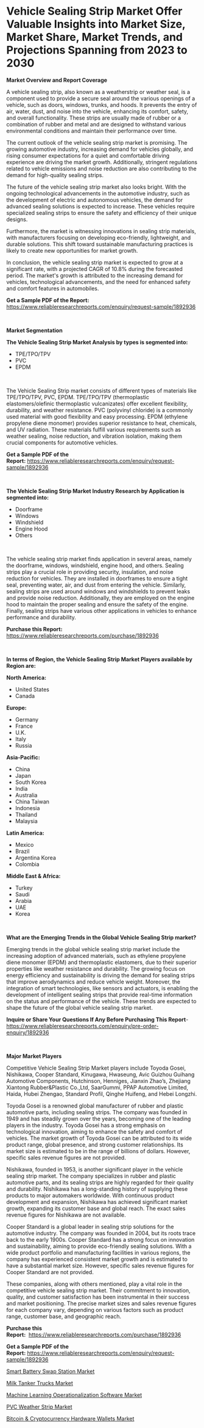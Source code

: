 <p><h1>Vehicle Sealing Strip Market Offer Valuable Insights into Market Size, Market Share, Market Trends, and Projections Spanning from 2023 to 2030</h1></p><p><strong>Market Overview and Report Coverage</strong></p>
<p><p>A vehicle sealing strip, also known as a weatherstrip or weather seal, is a component used to provide a secure seal around the various openings of a vehicle, such as doors, windows, trunks, and hoods. It prevents the entry of air, water, dust, and noise into the vehicle, enhancing its comfort, safety, and overall functionality. These strips are usually made of rubber or a combination of rubber and metal and are designed to withstand various environmental conditions and maintain their performance over time.</p><p>The current outlook of the vehicle sealing strip market is promising. The growing automotive industry, increasing demand for vehicles globally, and rising consumer expectations for a quiet and comfortable driving experience are driving the market growth. Additionally, stringent regulations related to vehicle emissions and noise reduction are also contributing to the demand for high-quality sealing strips.</p><p>The future of the vehicle sealing strip market also looks bright. With the ongoing technological advancements in the automotive industry, such as the development of electric and autonomous vehicles, the demand for advanced sealing solutions is expected to increase. These vehicles require specialized sealing strips to ensure the safety and efficiency of their unique designs.</p><p>Furthermore, the market is witnessing innovations in sealing strip materials, with manufacturers focusing on developing eco-friendly, lightweight, and durable solutions. This shift toward sustainable manufacturing practices is likely to create new opportunities for market growth.</p><p>In conclusion, the vehicle sealing strip market is expected to grow at a significant rate, with a projected CAGR of 10.8% during the forecasted period. The market's growth is attributed to the increasing demand for vehicles, technological advancements, and the need for enhanced safety and comfort features in automobiles.</p></p>
<p><strong>Get a Sample PDF of the Report:</strong> <a href="https://www.reliableresearchreports.com/enquiry/request-sample/1892936">https://www.reliableresearchreports.com/enquiry/request-sample/1892936</a></p>
<p>&nbsp;</p>
<p><strong>Market Segmentation</strong></p>
<p><strong>The Vehicle Sealing Strip Market Analysis by types is segmented into:</strong></p>
<p><ul><li>TPE/TPO/TPV</li><li>PVC</li><li>EPDM</li></ul></p>
<p>&nbsp;</p>
<p><p>The Vehicle Sealing Strip market consists of different types of materials like TPE/TPO/TPV, PVC, EPDM. TPE/TPO/TPV (thermoplastic elastomers/olefinic thermoplastic vulcanizates) offer excellent flexibility, durability, and weather resistance. PVC (polyvinyl chloride) is a commonly used material with good flexibility and easy processing. EPDM (ethylene propylene diene monomer) provides superior resistance to heat, chemicals, and UV radiation. These materials fulfill various requirements such as weather sealing, noise reduction, and vibration isolation, making them crucial components for automotive vehicles.</p></p>
<p><strong>Get a Sample PDF of the Report:</strong>&nbsp;<a href="https://www.reliableresearchreports.com/enquiry/request-sample/1892936">https://www.reliableresearchreports.com/enquiry/request-sample/1892936</a></p>
<p>&nbsp;</p>
<p><strong>The Vehicle Sealing Strip Market Industry Research by Application is segmented into:</strong></p>
<p><ul><li>Doorframe</li><li>Windows</li><li>Windshield</li><li>Engine Hood</li><li>Others</li></ul></p>
<p>&nbsp;</p>
<p><p>The vehicle sealing strip market finds application in several areas, namely the doorframe, windows, windshield, engine hood, and others. Sealing strips play a crucial role in providing security, insulation, and noise reduction for vehicles. They are installed in doorframes to ensure a tight seal, preventing water, air, and dust from entering the vehicle. Similarly, sealing strips are used around windows and windshields to prevent leaks and provide noise reduction. Additionally, they are employed on the engine hood to maintain the proper sealing and ensure the safety of the engine. Finally, sealing strips have various other applications in vehicles to enhance performance and durability.</p></p>
<p><strong>Purchase this Report:</strong>&nbsp; <a href="https://www.reliableresearchreports.com/purchase/1892936">https://www.reliableresearchreports.com/purchase/1892936</a></p>
<p>&nbsp;</p>
<p><strong>In terms of Region, the Vehicle Sealing Strip Market Players available by Region are:</strong></p>
<p>
    <p> <strong> North America: </strong>
        <ul>
            <li>United States</li>
            <li>Canada</li>
        </ul>
        </p> 
    <p> <strong> Europe: </strong>
        <ul>
            <li>Germany</li>
            <li>France</li>
            <li>U.K.</li>
            <li>Italy</li>
            <li>Russia</li>
        </ul>
        </p> 
    <p> <strong> Asia-Pacific: </strong>
        <ul>
            <li>China</li>
            <li>Japan</li>
            <li>South Korea</li>
            <li>India</li>
            <li>Australia</li>
            <li>China Taiwan</li>
            <li>Indonesia</li>
            <li>Thailand</li>
            <li>Malaysia</li>
        </ul>
        </p> 
    <p> <strong> Latin America: </strong>
        <ul>
            <li>Mexico</li>
            <li>Brazil</li>
            <li>Argentina Korea</li>
            <li>Colombia</li>
        </ul>
        </p> 
    <p> <strong> Middle East & Africa: </strong>
        <ul>
            <li>Turkey</li>
            <li>Saudi</li>
            <li>Arabia</li>
            <li>UAE</li>
            <li>Korea</li>
        </ul>
    </p>
    </p>
<p>&nbsp;</p>
<p><strong>What are the Emerging Trends in the Global Vehicle Sealing Strip market?</strong></p>
<p><p>Emerging trends in the global vehicle sealing strip market include the increasing adoption of advanced materials, such as ethylene propylene diene monomer (EPDM) and thermoplastic elastomers, due to their superior properties like weather resistance and durability. The growing focus on energy efficiency and sustainability is driving the demand for sealing strips that improve aerodynamics and reduce vehicle weight. Moreover, the integration of smart technologies, like sensors and actuators, is enabling the development of intelligent sealing strips that provide real-time information on the status and performance of the vehicle. These trends are expected to shape the future of the global vehicle sealing strip market.</p></p>
<p><strong>Inquire or Share Your Questions If Any Before Purchasing This Report</strong>- <a href="https://www.reliableresearchreports.com/enquiry/pre-order-enquiry/1892936">https://www.reliableresearchreports.com/enquiry/pre-order-enquiry/1892936</a></p>
<p>&nbsp;</p>
<p><strong>Major Market Players</strong></p>
<p><p>Competitive Vehicle Sealing Strip Market players include Toyoda Gosei, Nishikawa, Cooper Standard, Kinugawa, Hwaseung, Avic Guizhou Guihang Automotive Components, Hutchinson, Henniges, Jianxin Zhao’s, Zhejiang Xiantong Rubber&Plastic Co.,Ltd, SaarGummi, PPAP Automotive Limited, Haida, Hubei Zhengao, Standard Profil, Qinghe Huifeng, and Hebei Longzhi.</p><p>Toyoda Gosei is a renowned global manufacturer of rubber and plastic automotive parts, including sealing strips. The company was founded in 1949 and has steadily grown over the years, becoming one of the leading players in the industry. Toyoda Gosei has a strong emphasis on technological innovation, aiming to enhance the safety and comfort of vehicles. The market growth of Toyoda Gosei can be attributed to its wide product range, global presence, and strong customer relationships. Its market size is estimated to be in the range of billions of dollars. However, specific sales revenue figures are not provided.</p><p>Nishikawa, founded in 1953, is another significant player in the vehicle sealing strip market. The company specializes in rubber and plastic automotive parts, and its sealing strips are highly regarded for their quality and durability. Nishikawa has a long-standing history of supplying these products to major automakers worldwide. With continuous product development and expansion, Nishikawa has achieved significant market growth, expanding its customer base and global reach. The exact sales revenue figures for Nishikawa are not available.</p><p>Cooper Standard is a global leader in sealing strip solutions for the automotive industry. The company was founded in 2004, but its roots trace back to the early 1900s. Cooper Standard has a strong focus on innovation and sustainability, aiming to provide eco-friendly sealing solutions. With a wide product portfolio and manufacturing facilities in various regions, the company has experienced consistent market growth and is estimated to have a substantial market size. However, specific sales revenue figures for Cooper Standard are not provided.</p><p>These companies, along with others mentioned, play a vital role in the competitive vehicle sealing strip market. Their commitment to innovation, quality, and customer satisfaction has been instrumental in their success and market positioning. The precise market sizes and sales revenue figures for each company vary, depending on various factors such as product range, customer base, and geographic reach.</p></p>
<p><strong>Purchase this Report:</strong>&nbsp;&nbsp;<a href="https://www.reliableresearchreports.com/purchase/1892936">https://www.reliableresearchreports.com/purchase/1892936</a></p>
<p></p>
<p><strong>Get a Sample PDF of the Report:</strong>&nbsp;<a href="https://www.reliableresearchreports.com/enquiry/request-sample/1892936">https://www.reliableresearchreports.com/enquiry/request-sample/1892936</a></p>
<p><p><a href="https://medium.com/@primeyash92/smart-battery-swap-station-market-competitive-analysis-market-trends-and-forecast-to-2030-6800ed742a0a">Smart Battery Swap Station Market</a></p><p><a href="https://medium.com/@shiv151299/milk-tanker-trucks-market-size-reveals-the-best-marketing-channels-in-global-industry-9be3c34283a6">Milk Tanker Trucks Market</a></p><p><a href="https://github.com/castoriffic/Market-Research-Report-List-1/blob/main/machine-learning-operationalization-software-market.md">Machine Learning Operationalization Software Market</a></p><p><a href="https://medium.com/@shubham99912151/analyzing-pvc-weather-strip-market-global-industry-perspective-and-forecast-2023-to-2030-f213bf39a79c">PVC Weather Strip Market</a></p><p><a href="https://github.com/mabutironaldo/Market-Research-Report-List-1/blob/main/bitcoin-cryptocurrency-hardware-wallets-market.md">Bitcoin & Cryptocurrency Hardware Wallets Market</a></p></p>